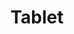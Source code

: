 ---
title: Tablet
tags:
icon: tablet
svg: '<svg xmlns="http://www.w3.org/2000/svg" width="24" height="24" fill="none" viewBox="0 0 24 24" stroke-width="1.5" stroke-linecap="round" stroke-linejoin="round" stroke="currentColor"><path d="M17.714 3H6.286C5.023 3 4 3.806 4 4.8v14.4c0 .994 1.023 1.8 2.286 1.8h11.428C18.977 21 20 20.194 20 19.2V4.8c0-.994-1.023-1.8-2.286-1.8ZM10.5 6h3"/></svg>'
---